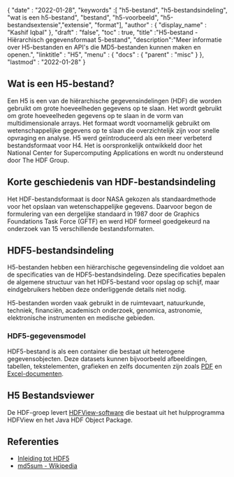 {
  "date" : "2022-01-28",
  "keywords" :[ "h5-bestand", "h5-bestandsindeling", "wat is een h5-bestand", "bestand", "h5-voorbeeld", "h5-bestandsextensie","extensie", "format"],
  "author" : {
    "display_name" : "Kashif Iqbal"
},
  "draft" : "false",
  "toc" : true,
  "title" :"H5-bestand - Hiërarchisch gegevensformaat 5-bestand",
  "description":"Meer informatie over H5-bestanden en API's die MD5-bestanden kunnen maken en openen.",
  "linktitle" : "H5",
  "menu" : {
    "docs" : {
      "parent" : "misc"
}
},
  "lastmod" : "2022-01-28"
}

## Wat is een H5-bestand?

Een H5 is een van de hiërarchische gegevensindelingen (HDF) die worden gebruikt om grote hoeveelheden gegevens op te slaan. Het wordt gebruikt om grote hoeveelheden gegevens op te slaan in de vorm van multidimensionale arrays. Het formaat wordt voornamelijk gebruikt om wetenschappelijke gegevens op te slaan die overzichtelijk zijn voor snelle opvraging en analyse. H5 werd geïntroduceerd als een meer verbeterd bestandsformaat voor H4. Het is oorspronkelijk ontwikkeld door het National Center for Supercomputing Applications en wordt nu ondersteund door The HDF Group.

## Korte geschiedenis van HDF-bestandsindeling

Het HDF-bestandsformaat is door NASA gekozen als standaardmethode voor het opslaan van wetenschappelijke gegevens. Daarvoor begon de formulering van een dergelijke standaard in 1987 door de Graphics Foundations Task Force (GFTF) en werd HDF formeel goedgekeurd na onderzoek van 15 verschillende bestandsformaten.

## HDF5-bestandsindeling

H5-bestanden hebben een hiërarchische gegevensindeling die voldoet aan de specificaties van de HDF5-bestandsindeling. Deze specificaties bepalen de algemene structuur van het HDF5-bestand voor opslag op schijf, maar eindgebruikers hebben deze onderliggende details niet nodig.

H5-bestanden worden vaak gebruikt in de ruimtevaart, natuurkunde, techniek, financiën, academisch onderzoek, genomica, astronomie, elektronische instrumenten en medische gebieden.

### HDF5-gegevensmodel

HDF5-bestand is als een container die bestaat uit heterogene gegevensobjecten. Deze datasets kunnen bijvoorbeeld afbeeldingen, tabellen, tekstelementen, grafieken en zelfs documenten zijn zoals [PDF](/nl/pdf/) en [Excel-documenten](/nl/spreadsheet/).

## H5 Bestandsviewer

De HDF-groep levert [HDFView-software](https://www.hdfgroup.org/solutions/hdf5/) die bestaat uit het hulpprogramma HDFView en het Java HDF Object Package.

## Referenties

* [Inleiding tot HDF5](http://portal.hdfgroup.org/display/HDF5/Introduction+to+HDF5)
* [md5sum - Wikipedia](https://en.wikipedia.org/wiki/Md5sum)

